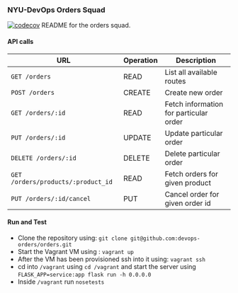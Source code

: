 ### NYU-DevOps Orders Squad
[![codecov](https://codecov.io/gh/devops-orders/orders/branch/master/graph/badge.svg)](https://codecov.io/gh/devops-orders/orders)
README for the orders squad.

#### API calls
URL | Operation | Description
-- | -- | --
`GET /orders` | READ | List all available routes
`POST /orders` | CREATE | Create new order
`GET /orders/:id` | READ | Fetch information for particular order
`PUT /orders/:id` | UPDATE | Update particular order
`DELETE /orders/:id` | DELETE | Delete particular order
`GET /orders/products/:product_id` | READ | Fetch orders for given product
`PUT /orders/:id/cancel` | PUT | Cancel order for given order id

#### Run and Test
- Clone the repository using: `git clone git@github.com:devops-orders/orders.git`
- Start the Vagrant VM using : `vagrant up`
- After the VM has been provisioned ssh into it using: `vagrant ssh`
- cd into `/vagrant` using `cd /vagrant` and start the server using `FLASK_APP=service:app flask run -h 0.0.0.0`
- Inside `/vagrant` run `nosetests`
